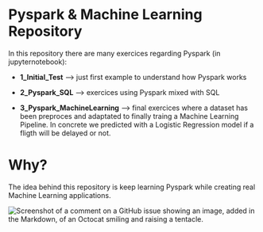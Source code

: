 # Pyspark & Machine Learning Repository

In this repository there are many exercices regarding Pyspark (in jupyternotebook):

* **1_Initial_Test** --> just first example to understand how Pyspark works

* **2_Pyspark_SQL** --> exercices using Pyspark mixed with SQL

* **3_Pyspark_MachineLearning** --> final exercices where a dataset has been preproces and adaptated to finally traing a Machine Learning Pipeline. In concrete we predicted with a Logistic Regression model if a fligth will be delayed or not.

# Why?

The idea behind this repository is keep learning Pyspark while creating real Machine Learning applications.

![Screenshot of a comment on a GitHub issue showing an image, added in the Markdown, of an Octocat smiling and raising a tentacle.](https://res.cloudinary.com/practicaldev/image/fetch/s--azObvFMe--/c_imagga_scale,f_auto,fl_progressive,h_420,q_auto,w_1000/https://dev-to-uploads.s3.amazonaws.com/i/ppxg39pv9m9g2cnafr5g.png)
